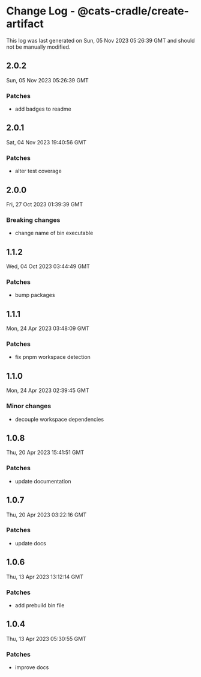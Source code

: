 # Change Log - @cats-cradle/create-artifact

This log was last generated on Sun, 05 Nov 2023 05:26:39 GMT and should not be manually modified.

## 2.0.2
Sun, 05 Nov 2023 05:26:39 GMT

### Patches

- add badges to readme

## 2.0.1
Sat, 04 Nov 2023 19:40:56 GMT

### Patches

- alter test coverage

## 2.0.0
Fri, 27 Oct 2023 01:39:39 GMT

### Breaking changes

- change name of bin executable

## 1.1.2
Wed, 04 Oct 2023 03:44:49 GMT

### Patches

- bump packages

## 1.1.1
Mon, 24 Apr 2023 03:48:09 GMT

### Patches

- fix pnpm workspace detection

## 1.1.0
Mon, 24 Apr 2023 02:39:45 GMT

### Minor changes

- decouple workspace dependencies

## 1.0.8
Thu, 20 Apr 2023 15:41:51 GMT

### Patches

- update documentation

## 1.0.7
Thu, 20 Apr 2023 03:22:16 GMT

### Patches

- update docs

## 1.0.6
Thu, 13 Apr 2023 13:12:14 GMT

### Patches

- add prebuild bin file

## 1.0.4
Thu, 13 Apr 2023 05:30:55 GMT

### Patches

- improve docs


